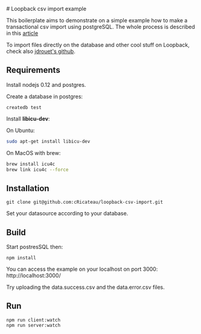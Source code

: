 # Loopback csv import example

This boilerplate aims to demonstrate on a simple example how to make a transactional csv import using postgreSQL.
The whole process is described in this [article](http://www.theodo.fr/blog/2016/01/how-to-make-a-user-friendly-and-transactional-csv-import-in-loopback/)


To import files directly on the database and other cool stuff on Loopback, check also [jdrouet's github](https://github.com/jdrouet).

## Requirements

Install nodejs 0.12 and postgres.

Create a database in postgres:

    createdb test


Install **libicu-dev**:

On Ubuntu:

```sh
sudo apt-get install libicu-dev
```

On MacOS with brew:

```sh
brew install icu4c
brew link icu4c --force
```

## Installation

    git clone git@github.com:cRicateau/loopback-csv-import.git

Set your datasource according to your database.

## Build

Start postresSQL then:

    npm install

You can access the example on your localhost on port 3000:  http://localhost:3000/

Try uploading the data.success.csv and the data.error.csv files.

## Run

    npm run client:watch
    npm run server:watch

